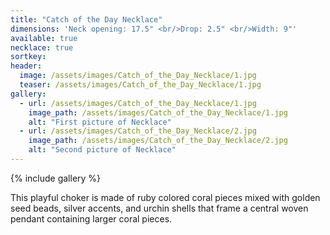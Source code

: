 ```yaml
---
title: "Catch of the Day Necklace"
dimensions: 'Neck opening: 17.5" <br/>Drop: 2.5" <br/>Width: 9"'
available: true
necklace: true
sortkey: 
header:
  image: /assets/images/Catch_of_the_Day_Necklace/1.jpg
  teaser: /assets/images/Catch_of_the_Day_Necklace/1.jpg
gallery:
  - url: /assets/images/Catch_of_the_Day_Necklace/1.jpg
    image_path: /assets/images/Catch_of_the_Day_Necklace/1.jpg
    alt: "First picture of Necklace"
  - url: /assets/images/Catch_of_the_Day_Necklace/2.jpg
    image_path: /assets/images/Catch_of_the_Day_Necklace/2.jpg
    alt: "Second picture of Necklace"
---
```



{% include gallery %}


This playful choker is made of ruby colored coral pieces mixed with golden seed beads, silver accents, and urchin shells that frame a central woven pendant containing larger coral pieces.
